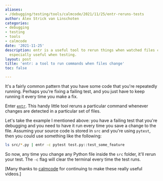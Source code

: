 ```yaml
---
aliases:
- /debugging/testing/tools/calmcode/2021/11/25/entr-reruns-tests
author: Alex Strick van Linschoten
categories:
- debugging
- testing
- tools
- calmcode
date: '2021-11-25'
description: entr is a useful tool to rerun things when watched files change. It's
  especially useful when testing.
layout: post
title: 'entr: a tool to run commands when files change'
toc: false

---
```


It's a fairly common pattern that you have some code that you're repeatedly running. Perhaps you're fixing a failing test, and you just have to keep running it every time you make a fix.

Enter [`entr`](http://eradman.com/entrproject/). This handy little tool reruns a particular command whenever changes are detected in a particular set of files.

Let's take the example I mentioned above: you have a failing test that you're debugging and you need to have it run every time you save a change to the file. Assuming your source code is stored in `src` and you're using `pytest`, then you could use something like the following:

```bash
ls src/*.py | entr -c pytest test.py::test_some_feature
```

So now, any time you change any Python file inside the `src` folder, it'll rerun your test. The `-c` flag will clear the terminal every time the test runs.

[Many thanks to [calmcode](https://calmcode.io/) for continuing to make these
really useful videos.]
